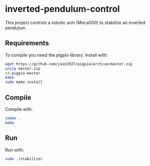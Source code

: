 # inverted-pendulum-control

This project controls a robotic arm (Meca500) to stabilize an inverted pendulum.

## Requirements

To compile you need the pigpio library. Install with:

```bash
wget https://github.com/joan2937/pigpio/archive/master.zip
unzip master.zip
cd pigpio-master
make
sudo make install
```

## Compile

Compile with:

```bash
cmake .
make
```

## Run

Run with:

```bash
sudo ./stabilizer
```
